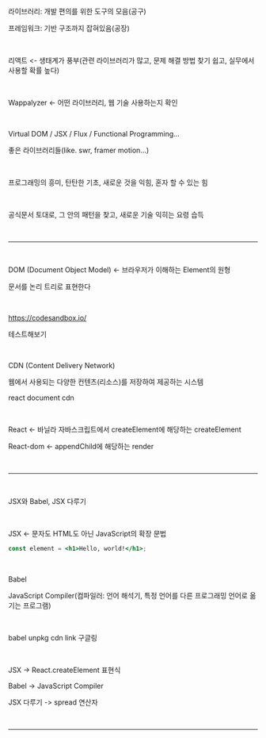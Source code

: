 <br />

라이브러리: 개발 편의를 위한 도구의 모음(공구)

프레임워크: 기반 구조까지 잡혀있음(공장)

<br />

리액트 <- 생태계가 풍부(관련 라이브러리가 많고, 문제 해결 방법 찾기 쉽고, 실무에서 사용할 확률 높다)

<br />

Wappalyzer <- 어떤 라이브러리, 웹 기술 사용하는지 확인

<br />

Virtual DOM / JSX / Flux / Functional Programming...

좋은 라이브러리들(like. swr, framer motion...)

<br />

프로그래밍의 흥미, 탄탄한 기초, 새로운 것을 익힘, 혼자 할 수 있는 힘

<br />

공식문서 토대로, 그 안의 패턴을 찾고, 새로운 기술 익히는 요령 습득

<br />

---

<br />

DOM (Document Object Model) <- 브라우저가 이해하는 Element의 원형

문서를 논리 트리로 표현한다

<br />

https://codesandbox.io/

테스트해보기

<br />

CDN (Content Delivery Network)

웹에서 사용되는 다양한 컨텐츠(리소스)를 저장하여 제공하는 시스템

react document cdn

<br />

React <- 바닐라 자바스크립트에서 createElement에 해당하는 createElement

React-dom <- appendChild에 해당하는 render

<br />

---

<br />

JSX와 Babel, JSX 다루기

<br />

JSX <- 문자도 HTML도 아닌 JavaScript의 확장 문법

```jsx
const element = <h1>Hello, world!</h1>;
```

<br />

Babel

JavaScript Compiler(컴파일러: 언어 해석기, 특정 언어를 다른 프로그래밍 언어로 옮기는 프로그램)

<br />

babel unpkg cdn link 구글링

<br />

JSX -> React.createElement 표현식

Babel -> JavaScript Compiler

JSX 다루기 -> spread 연산자

<br />

---

<br />

